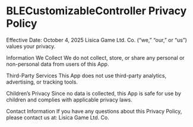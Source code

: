# BLECustomizableController Privacy Policy
Effective Date: October 4, 2025
Lisica Game Ltd. Co. (“we,” “our,” or “us”) values your privacy.

Information We Collect
We do not collect, store, or share any personal or non-personal data from users of this App.

Third-Party Services
This App does not use third-party analytics, advertising, or tracking tools.

Children’s Privacy
Since no data is collected, this App is safe for use by children and complies with applicable privacy laws.

Contact Information
If you have any questions about this Privacy Policy, please contact us at:
Lisica Game Ltd. Co.
